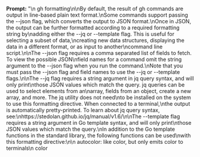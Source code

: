 **Prompt:**
"\n          gh formatting\n\nBy default, the result of gh commands are output in line-based plain text format.\nSome commands support passing the --json flag, which converts the output to JSON format.\nOnce in JSON, the output can be further formatted according to a required formatting string by\nadding either the --jq or --template flag. This is useful for selecting a subset of data,\ncreating new data structures, displaying the data in a different format, or as input to another\ncommand line script.\n\nThe --json flag requires a comma separated list of fields to fetch. To view the possible JSON\nfield names for a command omit the string argument to the --json flag when you run the command.\nNote that you must pass the --json flag and field names to use the --jq or --template flags.\n\nThe --jq flag requires a string argument in jq query syntax, and will only print\nthose JSON values which match the query. jq queries can be used to select elements from an\narray, fields from an object, create a new array, and more. The jq utility does not need\nto be installed on the system to use this formatting directive. When connected to a terminal,\nthe output is automatically pretty-printed. To learn about jq query syntax, see:\nhttps://stedolan.github.io/jq/manual/v1.6/\n\nThe --template flag requires a string argument in Go template syntax, and will only print\nthose JSON values which match the query.\nIn addition to the Go template functions in the standard library, the following functions can be used\nwith this formatting directive:\n\n  autocolor: like color, but only emits color to terminals\n  color <style> <input>: colorize input using https://github.com/mgutz/ansi\n  join <sep> <list>: joins values in the list using a separator\n  pluck <field> <list>: collects values of a field from all items in the input\n  tablerow <fields>...: aligns fields in output vertically as a table\n  tablerender: renders fields added by tablerow in place\n  timeago <time>: renders a timestamp as relative to now\n  timefmt <format> <time>: formats a timestamp using Go's Time.Format function\n  truncate <length> <input>: ensures input fits within length\n  hyperlink <url> <text>: renders a terminal hyperlink\n\n\nTo learn more about Go templates, see: https://golang.org/pkg/text/template/.\n\nExamples\n\n# default output format\n$ gh pr list\nShowing 23 of 23 open pull requests in cli/cli\n\n#123  A helpful contribution          contribution-branch              about 1 day ago\n#124  Improve the docs                docs-branch                      about 2 days ago\n#125  An exciting new feature         feature-branch                   about 2 days ago\n\n\n# adding the --json flag with a list of field names\n$ gh pr list --json number,title,author\n[\n  {\n\t\"author\": {\n\t  \"login\": \"monalisa\"\n\t},\n\t\"number\": 123,\n\t\"title\": \"A helpful contribution\"\n  },\n  {\n\t\"author\": {\n\t  \"login\": \"codercat\"\n\t},\n\t\"number\": 124,\n\t\"title\": \"Improve the docs\"\n  },\n  {\n\t\"author\": {\n\t  \"login\": \"cli-maintainer\"\n\t},\n\t\"number\": 125,\n\t\"title\": \"An exciting new feature\"\n  }\n]\n\n\n# adding the --jq flag and selecting fields from the array\n$ gh pr list --json author --jq '.[].author.login'\nmonalisa\ncodercat\ncli-maintainer\n\n# --jq can be used to implement more complex filtering and output changes:\n$ bin/gh issue list --json number,title,labels --jq \\\n  'map(select((.labels | length) > 0))    # must have labels\n  | map(.labels = (.labels | map(.name))) # show only the label names\n  | .[:3]                                 # select the first 3 results'\n  [\n\t{\n\t  \"labels\": [\n\t\t\"enhancement\",\n\t\t\"needs triage\"\n\t  ],\n\t  \"number\": 123,\n\t  \"title\": \"A helpful contribution\"\n\t},\n\t{\n\t  \"labels\": [\n\t\t\"help wanted\",\n\t\t\"docs\",\n\t\t\"good first issue\"\n\t  ],\n\t  \"number\": 125,\n\t  \"title\": \"Improve the docs\"\n\t},\n\t{\n\t  \"labels\": [\n\t\t\"enhancement\",\n\t  ],\n\t  \"number\": 7221,\n\t  \"title\": \"An exciting new feature\"\n\t}\n  ]\n  \n# using the --template flag with the hyperlink helper\ngh issue list --json title,url --template '{{range .}}{{hyperlink .url .title}}{{\"\\n\"}}{{end}}'\n\n\n# adding the --template flag and modifying the display format\n$ gh pr list --json number,title,headRefName,updatedAt --template \\\n\t'{{range .}}{{tablerow (printf \"#%v\" .number | autocolor \"green\") .title .headRefName (timeago .updatedAt)}}{{end}}'\n\n#123  A helpful contribution      contribution-branch       about 1 day ago\n#124  Improve the docs            docs-branch               about 2 days ago\n#125  An exciting new feature     feature-branch            about 2 days ago\n\n\n# a more complex example with the --template flag which formats a pull request using multiple tables with headers:\n$ gh pr view 3519 --json number,title,body,reviews,assignees --template \\\n'{{printf \"#%v\" .number}} {{.title}}\n\n{{.body}}\n\n{{tablerow \"ASSIGNEE\" \"NAME\"}}{{range .assignees}}{{tablerow .login .name}}{{end}}{{tablerender}}\n{{tablerow \"REVIEWER\" \"STATE\" \"COMMENT\"}}{{range .reviews}}{{tablerow .author.login .state .body}}{{end}}\n'\n\n#3519 Add table and helper template functions\n\nResolves #3488\n\nASSIGNEE  NAME\nmislav    Mislav Marohni\u0107\n\n\nREVIEWER  STATE              COMMENT\nmislav    COMMENTED          This is going along great! Thanks for working on this \u2764\ufe0f\n\nSee also\n\n\n  gh\n\n\n          \n\n\n\n\n\n\n\n\n\n\n\n\n\n\n        "
 summarize

**Response:**
The format of the output generated by gh commands can be customized using flags such as --json, --jq, and --template. By default, the output is in line-based plain text format.

The --json flag converts the output to JSON format and requires a comma-separated list of fields to fetch. To view the possible JSON field names for a command, omit the string argument to the --json flag when running the command.

The --jq flag uses jq query syntax to select and filter JSON values. It requires a string argument and will only print the JSON values that match the query. The jq utility does not need to be installed on the system to use this formatting directive.

The --template flag uses Go template syntax to format the JSON values. It requires a string argument and will only print the JSON values that match the query. In addition to the Go template functions in the standard library, additional functions such as autocolor, color, join, pluck, tablerow, tablerender, timeago, timefmt, truncate, and hyperlink can be used with this formatting directive.

To learn more about Go templates, see https://golang.org/pkg/text/template/. To learn about jq query syntax, see https://stedolan.github.io/jq/manual/v1.6/.

Examples of using these formatting flags are provided, including examples of the default output format, using the --json flag with a list of field names, using the --jq flag to select fields from an array, and using the --template flag to modify the display format.

Overall, these formatting options allow users to customize the output generated by gh commands according to their specific needs.

<details><summary>Metadata</summary>

- Duration: 59209 ms
- Datetime: 2023-11-04T15:08:31.269221
- Model: gpt-3.5-turbo-0613

</details>

**Options:**
```json
{}
```

